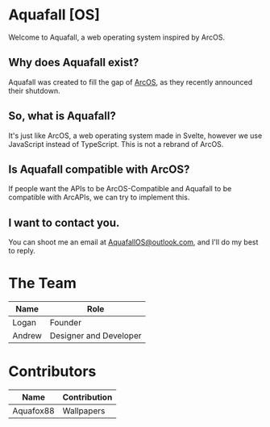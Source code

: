 # Aquafall [OS]  
  
Welcome to Aquafall, a web operating system inspired by ArcOS.    
  
## Why does Aquafall exist?  
  
Aquafall was created to fill the gap of [ArcOS](https://github.com/IzK-ArcOS), as they recently announced their shutdown.

## So, what is Aquafall?
  
It's just like ArcOS, a web operating system made in Svelte, however we use JavaScript instead of TypeScript. This is not a rebrand of ArcOS.  

## Is Aquafall compatible with ArcOS?  
  
If people want the APIs to be ArcOS-Compatible and Aquafall to be compatible with ArcAPIs, we can try to implement this.

## I want to contact you.

You can shoot me an email at [AquafallOS@outlook.com](mailto:aquafallos@outlook.com), and I'll do my best to reply.

# The Team
| Name   | Role                   |
|--------|------------------------|
| Logan  | Founder                |
| Andrew | Designer and Developer |

# Contributors
| Name       | Contribution           |
|------------|------------------------|
| Aquafox88  | Wallpapers             |
